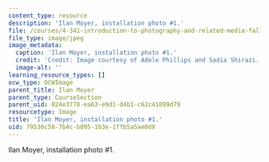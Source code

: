 ```yaml
---
content_type: resource
description: 'Ilan Moyer, installation photo #1.'
file: /courses/4-341-introduction-to-photography-and-related-media-fall-2007/79536c587b4cb0951b3e1ffb5a5ae0d9_moyer4.jpg
file_type: image/jpeg
image_metadata:
  caption: 'Ilan Moyer, installation photo #1.'
  credit: 'Credit: Image courtesy of Adele Phillips and Sadia Shirazi.'
  image-alt: ''
learning_resource_types: []
ocw_type: OCWImage
parent_title: Ilan Moyer
parent_type: CourseSection
parent_uid: 824e3778-ea63-e9d1-d4b1-c62c41099d79
resourcetype: Image
title: 'Ilan Moyer, installation photo #1.'
uid: 79536c58-7b4c-b095-1b3e-1ffb5a5ae0d9
---
```

Ilan Moyer, installation photo #1.

